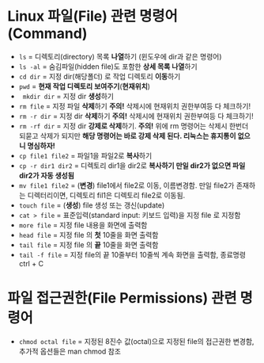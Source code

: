 # Linux 파일(File) 관련 명령어(Command)



- ` ls ` = 디렉토리(directory) 목록 **나열**하기 (윈도우에 dir과 같은 명령어)
- ` ls -al ` = 숨김파일(hidden file)도 포함한 **상세 목록 나열**하기
- ` cd dir ` = 지정 dir(해당폴더) 로 작업 디렉토리 **이동**하기
- ` pwd ` = **현재 작업 디렉토리 보여주기**(**현재위치**)
- ` mkdir dir` = 지정 dir **생성**하기
- ` rm file ` = 지정 파일 **삭제**하기 **주의!** 삭제시에 현재위치 권한부여등 다 체크하기!
- ` rm -r dir ` = 지정 dir **삭제**하기 **주의!** 삭제시에 현재위치 권한부여등 다 체크하기!
- ` rm -rf dir ` = 지정 dir **강제로 삭제**하기. **주의!** 위에 rm 명령어는 삭제시 한번더 되묻고 삭제가 되지만 **해당 명령어는 바로 강제 삭제 된다. 리눅스는 휴지통이 없으니 명심하자!**
- ` cp file1 file2 ` = 파일1을 파일2로 **복사**하기
- ` cp -r dir1 dir2 ` = 디렉토리 dir1을 dir2로 **복사하기 만일 dir2가 없으면 파일 dir2가 자동 생성됨**
- ` mv file1 file2 ` = (**변경**) file1에서 file2로 이동, 이름변경함. 만일 file2가 존재하는 디렉터리이면, 디렉토리 fil1은 디렉토리 file2로 이동됨.
- ` touch file ` = (**생성**) file 생성 또는 갱신(update)
- ` cat > file ` = 표준입력(standard input: 키보드 입력)을 지정 file 로 지정함
- ` more file ` = 지정 file 내용을 화면에 출력함
- ` head file ` = 지정 file 의 **첫** 10줄을 화면 출력함
- ` tail file ` = 지정 file 의 **끝** 10줄을 화면 출력함
- ` tail -f file ` = 지정 file의 끝 10줄부터 10줄씩 계속 화면을 출력함, 종료명령 ctrl + C



# 파일 접근권한(File Permissions) 관련 명령어

- ` chmod octal file ` = 지정된 8진수 값(octal)으로 지정된 file의 접근권한 변경함, 추가적 옵션들은 man chmod 참조